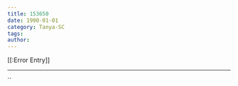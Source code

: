 ```yaml
---
title: 153650
date: 1990-01-01
category: Tanya-SC
tags: 
author: 
---
```


[[:Error Entry]]

---



``
